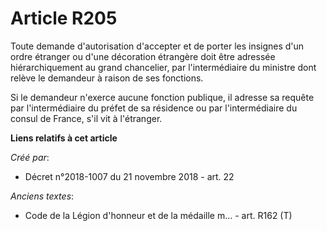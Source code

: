 # Article R205

Toute demande d'autorisation d'accepter et de porter les insignes d'un ordre étranger ou d'une décoration étrangère doit être
adressée hiérarchiquement au grand chancelier, par l'intermédiaire du ministre dont relève le demandeur à raison de ses
fonctions.

Si le demandeur n'exerce aucune fonction publique, il adresse sa requête par l'intermédiaire du préfet de sa résidence ou par
l'intermédiaire du consul de France, s'il vit à l'étranger.

**Liens relatifs à cet article**

_Créé par_:

  - Décret n°2018-1007 du 21 novembre 2018 - art. 22

_Anciens textes_:

  - Code de la Légion d'honneur et de la médaille m... - art. R162 (T)
